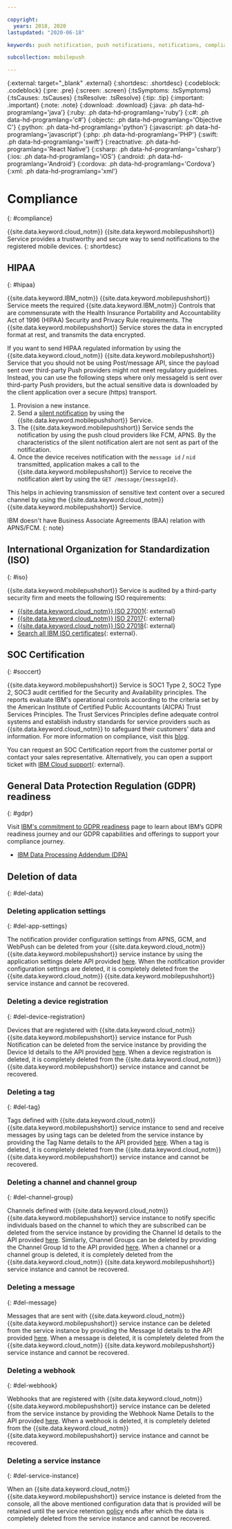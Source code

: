 ```yaml
---

copyright:
  years: 2018, 2020
lastupdated: "2020-06-18"

keywords: push notification, push notifications, notifications, compliance, hipaa, iso, soc 2 type 2 certification, gdpr, data deletion

subcollection: mobilepush

---
```


{:external: target="_blank" .external}
{:shortdesc: .shortdesc}
{:codeblock: .codeblock}
{:pre: .pre}
{:screen: .screen}
{:tsSymptoms: .tsSymptoms}
{:tsCauses: .tsCauses}
{:tsResolve: .tsResolve}
{:tip: .tip}
{:important: .important}
{:note: .note}
{:download: .download}
{:java: .ph data-hd-programlang='java'}
{:ruby: .ph data-hd-programlang='ruby'}
{:c#: .ph data-hd-programlang='c#'}
{:objectc: .ph data-hd-programlang='Objective C'}
{:python: .ph data-hd-programlang='python'}
{:javascript: .ph data-hd-programlang='javascript'}
{:php: .ph data-hd-programlang='PHP'}
{:swift: .ph data-hd-programlang='swift'}
{:reactnative: .ph data-hd-programlang='React Native'}
{:csharp: .ph data-hd-programlang='csharp'}
{:ios: .ph data-hd-programlang='iOS'}
{:android: .ph data-hd-programlang='Android'}
{:cordova: .ph data-hd-programlang='Cordova'}
{:xml: .ph data-hd-programlang='xml'}

# Compliance
{: #compliance}

{{site.data.keyword.cloud_notm}} {{site.data.keyword.mobilepushshort}} Service provides a trustworthy and secure way to send notifications to the registered mobile devices.
{: shortdesc}

## HIPAA
{: #hipaa}

{{site.data.keyword.IBM_notm}} {{site.data.keyword.mobilepushshort}} Service meets the required {{site.data.keyword.IBM_notm}} Controls that are commensurate with the Health Insurance Portability and Accountability Act of 1996 (HIPAA) Security and Privacy Rule requirements. The {{site.data.keyword.mobilepushshort}} Service stores the data in encrypted format at rest, and transmits the data encrypted.

If you want to send HIPAA regulated information by using the {{site.data.keyword.cloud_notm}} {{site.data.keyword.mobilepushshort}} Service that you should not be using Post/message API, since the payload sent over third-party Push providers might not meet regulatory guidelines. Instead, you can use the following steps where only messageId is sent over third-party Push providers, but the actual sensitive data is downloaded by the client application over a secure (https) transport.

1. Provision a new instance.
1. Send a [silent notification](/docs/mobilepush?topic=mobilepush-interactive-notifications#send_silent_notifications_for_ios) by using the {{site.data.keyword.mobilepushshort}} Service.
1. The {{site.data.keyword.mobilepushshort}} Service sends the notification by using the push cloud providers like FCM, APNS. By the characteristics of the silent notification alert are not sent as part of the notification.
1. Once the device receives notification with the ``message id`` / ``nid`` transmitted, application makes a call to the {{site.data.keyword.mobilepushshort}} Service to receive the notification alert by using the ``GET /message/{messageId}``.

This helps in achieving transmission of sensitive text content over a secured channel by using the {{site.data.keyword.cloud_notm}} {{site.data.keyword.mobilepushshort}} Service.

IBM doesn't have Business Associate Agreements (BAA) relation with APNS/FCM.
{: note}

## International Organization for Standardization (ISO)
{: #iso}

{{site.data.keyword.mobilepushshort}} Service is audited by a third-party security firm and meets the following ISO requirements:

* [{{site.data.keyword.cloud_notm}} ISO 27001](https://www-935.ibm.com/services/multimedia/saas_27k.pdf){: external}
* [{{site.data.keyword.cloud_notm}} ISO 27017](https://www-935.ibm.com/services/us/en/it-services/pdf/ibmcloud_27017.pdf){: external}
* [{{site.data.keyword.cloud_notm}} ISO 27018](https://www-935.ibm.com/services/multimedia/ibmcloud_27018.pdf){: external}
* [Search all IBM ISO certificates](https://www-935.ibm.com/services/us/en/it-services/iso-management-system-certifications.html){: external}.
 
## SOC Certification
{: #soccert}

{{site.data.keyword.mobilepushshort}} Service is SOC1 Type 2, SOC2 Type 2, SOC3 audit certified for the Security and Availability principles. The reports evaluate IBM's operational controls according to the criteria set by the American Institute of Certified Public Accountants (AICPA) Trust Services Principles. 
The Trust Services Principles define adequate control systems and establish industry standards for service providers such as {{site.data.keyword.cloud_notm}} to safeguard their customers' data and information. For more information on compliance, visit this [blog](https://admin.blogs.prd.ibm.event.ibm.com/w3-techblog/compliance/).

You can request an SOC Certification report from the customer portal or contact your sales representative. Alternatively, you can open a support ticket with 
[IBM Cloud support](https://www.ibm.com/cloud/support){: external}.

## General Data Protection Regulation (GDPR) readiness
{: #gdpr}

Visit [IBM's commitment to GDPR readiness](https://www.ibm.com/data-responsibility/gdpr/) page to learn about IBM’s GDPR readiness journey and our GDPR capabilities and offerings to support your compliance journey. 

- [IBM Data Processing Addendum (DPA)](https://www.ibm.com/support/customer/csol/terms/?cat=dpa) 

## Deletion of data
{: #del-data}

### Deleting application settings
{: #del-app-settings}

The notification provider configuration settings from APNS, GCM, and WebPush can be deleted from your {{site.data.keyword.cloud_notm}} {{site.data.keyword.mobilepushshort}} service instance by using the application settings delete API provided [here](https://cloud.ibm.com/apidocs/push-notifications#retrieve-application-settings). When the notification provider configuration settings are deleted, it is completely deleted from the {{site.data.keyword.cloud_notm}} {{site.data.keyword.mobilepushshort}} service instance and cannot be recovered.

### Deleting a device registration
{: #del-device-registration}

Devices that are registered with {{site.data.keyword.cloud_notm}} {{site.data.keyword.mobilepushshort}} service instance for Push Notification can be deleted from the service instance by providing the Device Id details to the API provided [here](https://cloud.ibm.com/apidocs/push-notifications#deletes-unregisters-an-existing-device-registratio). When a device registration is deleted, it is completely deleted from the {{site.data.keyword.cloud_notm}} {{site.data.keyword.mobilepushshort}} service instance and cannot be recovered.

### Deleting a tag
{: #del-tag}

Tags defined with {{site.data.keyword.cloud_notm}} {{site.data.keyword.mobilepushshort}} service instance to send and receive messages by using tags can be deleted from the service instance by providing the Tag Name details to the API provided [here](https://cloud.ibm.com/apidocs/push-notifications#delete-tag). When a tag is deleted, it is completely deleted from the {{site.data.keyword.cloud_notm}} {{site.data.keyword.mobilepushshort}} service instance and cannot be recovered.

### Deleting a channel and channel group
{: #del-channel-group}

Channels defined with {{site.data.keyword.cloud_notm}} {{site.data.keyword.mobilepushshort}} service instance to notify specific individuals based on the channel to which they are subscribed can be deleted from the service instance by providing the Channel Id details to the API provided [here](https://cloud.ibm.com/apidocs/push-notifications#delete-channel). Similarly, Channel Groups can be deleted by providing the Channel Group Id to the API provided [here](https://cloud.ibm.com/apidocs/push-notifications#delete-channel-group). When a channel or a channel group is deleted, it is completely deleted from the {{site.data.keyword.cloud_notm}} {{site.data.keyword.mobilepushshort}} service instance and cannot be recovered.

### Deleting a message
{: #del-message}

Messages that are sent with {{site.data.keyword.cloud_notm}} {{site.data.keyword.mobilepushshort}} service instance can be deleted from the service instance by providing the Message Id details to the API provided [here](https://cloud.ibm.com/apidocs/push-notifications#delete-message). When a message is deleted, it is completely deleted from the {{site.data.keyword.cloud_notm}} {{site.data.keyword.mobilepushshort}} service instance and cannot be recovered.

### Deleting a webhook
{: #del-webhook}

Webhooks that are registered with {{site.data.keyword.cloud_notm}} {{site.data.keyword.mobilepushshort}} service instance can be deleted from the service instance by providing the Webhook Name Details to the API provided [here](https://cloud.ibm.com/apidocs/push-notifications#delete-the-webhook). When a webhook is deleted, it is completely deleted from the {{site.data.keyword.cloud_notm}} {{site.data.keyword.mobilepushshort}} service instance and cannot be recovered.

### Deleting a service instance
{: #del-service-instance}

When an {{site.data.keyword.cloud_notm}} {{site.data.keyword.mobilepushshort}} service instance is deleted from the console, all the above mentioned configuration data that is provided will be retained until the service retention [policy](https://www.ibm.com/software/reports/compatibility/clarity/softwareReqsForProduct.html) ends after which the data is completely deleted from the service instance and cannot be recovered.
